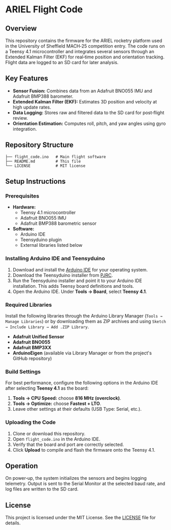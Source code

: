 # ARIEL Flight Code

## Overview
This repository contains the firmware for the ARIEL rocketry platform used in the University of Sheffield MACH‑25 competition entry. The code runs on a Teensy 4.1 microcontroller and integrates several sensors through an Extended Kalman Filter (EKF) for real‑time position and orientation tracking. Flight data are logged to an SD card for later analysis.

## Key Features
- **Sensor Fusion:** Combines data from an Adafruit BNO055 IMU and Adafruit BMP388 barometer.
- **Extended Kalman Filter (EKF):** Estimates 3D position and velocity at high update rates.
- **Data Logging:** Stores raw and filtered data to the SD card for post‑flight review.
- **Orientation Estimation:** Computes roll, pitch, and yaw angles using gyro integration.

## Repository Structure
```
├── flight_code.ino   # Main flight software
├── README.md         # This file
└── LICENSE           # MIT license
```

## Setup Instructions
### Prerequisites
- **Hardware:**
  - Teensy 4.1 microcontroller
  - Adafruit BNO055 IMU
  - Adafruit BMP388 barometric sensor
- **Software:**
  - Arduino IDE
  - Teensyduino plugin
  - External libraries listed below

### Installing Arduino IDE and Teensyduino
1. Download and install the [Arduino IDE](https://www.arduino.cc/en/software) for your operating system.
2. Download the Teensyduino installer from [PJRC](https://www.pjrc.com/teensy/teensyduino.html).
3. Run the Teensyduino installer and point it to your Arduino IDE installation. This adds Teensy board definitions and tools.
4. Open the Arduino IDE. Under **Tools → Board**, select **Teensy 4.1**.

### Required Libraries
Install the following libraries through the Arduino Library Manager (`Tools → Manage Libraries`) or by downloading them as ZIP archives and using `Sketch → Include Library → Add .ZIP Library`.
- **Adafruit Unified Sensor**
- **Adafruit BNO055**
- **Adafruit BMP3XX**
- **ArduinoEigen** (available via Library Manager or from the project's GitHub repository)

### Build Settings
For best performance, configure the following options in the Arduino IDE after selecting **Teensy 4.1** as the board:
1. **Tools → CPU Speed:** choose **816 MHz (overclock)**.
2. **Tools → Optimize:** choose **Fastest + LTO**.
3. Leave other settings at their defaults (USB Type: Serial, etc.).

### Uploading the Code
1. Clone or download this repository.
2. Open `flight_code.ino` in the Arduino IDE.
3. Verify that the board and port are correctly selected.
4. Click **Upload** to compile and flash the firmware onto the Teensy 4.1.

## Operation
On power‑up, the system initializes the sensors and begins logging telemetry. Output is sent to the Serial Monitor at the selected baud rate, and log files are written to the SD card.

## License
This project is licensed under the MIT License. See the [LICENSE](LICENSE) file for details.

